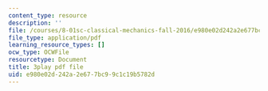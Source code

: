 ```yaml
---
content_type: resource
description: ''
file: /courses/8-01sc-classical-mechanics-fall-2016/e980e02d242a2e677bc99c1c19b5782d_V1I-vrXGl3A.pdf
file_type: application/pdf
learning_resource_types: []
ocw_type: OCWFile
resourcetype: Document
title: 3play pdf file
uid: e980e02d-242a-2e67-7bc9-9c1c19b5782d
---
```

